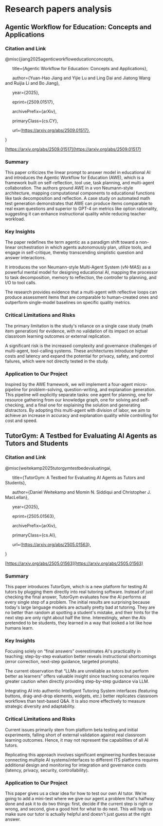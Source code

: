 # Research papers analysis 

## Agentic Workflow for Education: Concepts and Applications

### Citation and Link

@misc{jiang2025agenticworkfloweducationconcepts,

      title={Agentic Workflow for Education: Concepts and Applications}, 

      author={Yuan-Hao Jiang and Yijie Lu and Ling Dai and Jiatong Wang and Ruijia Li and Bo Jiang},

      year={2025},

      eprint={2509.01517},

      archivePrefix={arXiv},

      primaryClass={cs.CY},

      url={https://arxiv.org/abs/2509.01517},

}

[https://arxiv.org/abs/2509.01517](https://arxiv.org/abs/2509.01517)

### Summary

This paper criticizes the linear prompt to answer model in educational AI and introduces the Agentic Workflow for Education (AWE), which is a framework built on self-reflection, tool use, task planning, and multi-agent collaboration. The authors ground AWE in a von Neumann-style architecture, mapping computational components to educational functions like task decomposition and reflection. A case study on automated math test generation demonstrates that AWE can produce items comparable to real exam questions and superior to GPT-4 on metrics like option rationality, suggesting it can enhance instructional quality while reducing teacher workload.

### Key Insights

The paper redefines the term agentic as a paradigm shift toward a non-linear orchestration in which agents autonomously plan, utilize tools, and engage in self-critique, thereby transcending simplistic question and answer interactions.

It introduces the von Neumann-style Multi-Agent System (vN-MAS) as a powerful mental model for designing educational AI, mapping the processor to task decomposition, memory to reflection, the controller to planning, and I/O to tool calls.

The research provides evidence that a multi-agent with reflective loops can produce assessment items that are comparable to human-created ones and outperform single-model baselines on specific quality metrics.

### Critical Limitations and Risks

The primary limitation is the study's reliance on a single case study (math item generation) for evidence, with no validation of its impact on actual classroom learning outcomes or external replication.

A significant risk is the increased complexity and governance challenges of multi-agent, tool-calling systems. These architectures introduce higher costs and latency and expand the potential for privacy, safety, and control failures, which were not directly tested in the study.

### Application to Our Project

Inspired by the AWE framework, we will implement a four-agent micro-pipeline for problem-solving, question-writing, and explanation generation. This pipeline will explicitly separate tasks: one agent for planning, one for resource gathering from our knowledge graph, one for solving and self-checking, and a final one for explaining the solution and generating distractors. By adopting this multi-agent with division of labor, we aim to achieve an increase in accuracy and explanation quality while controlling for cost and speed.

  


  

## TutorGym: A Testbed for Evaluating AI Agents as Tutors and Students

### Citation and Link

@misc{weitekamp2025tutorgymtestbedevaluatingai,

      title={TutorGym: A Testbed for Evaluating AI Agents as Tutors and Students},

      author={Daniel Weitekamp and Momin N. Siddiqui and Christopher J. MacLellan},

      year={2025},

      eprint={2505.01563},

      archivePrefix={arXiv},

      primaryClass={cs.AI},

      url={https://arxiv.org/abs/2505.01563},

}

[https://arxiv.org/abs/2505.01563](https://arxiv.org/abs/2505.01563)

### Summary

This paper introduces TutorGym, which is a new platform for testing AI tutors by plugging them directly into real tutoring software. Instead of just checking the final answer, TutorGym evaluates how the AI performs at every single step of a problem. The initial results are surprising because today's large language models are actually pretty bad at tutoring. They are no better than random at spotting a student's mistake, and their hints for the next step are only right about half the time. Interestingly, when the AIs pretended to be students, they learned in a way that looked a lot like how humans learn.

### Key Insights

Focusing solely on “final answers” overestimates AI's practicality in teaching; step-by-step evaluation better reveals instructional shortcomings (error correction, next-step guidance, targeted prompts).

The current observation that “LLMs are unreliable as tutors but perform better as learners” offers valuable insight since teaching scenarios require greater caution when directly providing step-by-step guidance via LLM.

Integrating AI into authentic Intelligent Tutoring System interfaces (featuring buttons, drag-and-drop elements, widgets, etc.) better replicates classroom workflows than text-based Q&A. It is also more effectively to measure strategic diversity and adaptability.

### Critical Limitations and Risks

Current issues primarily stem from platform beta testing and initial experiments, falling short of external validation against real classroom learning outcomes. Hence, it may not represent the capabilities of all AI tutors.

Replicating this approach involves significant engineering hurdles because connecting multiple AI systems/interfaces to different ITS platforms requires additional design and monitoring for integration and governance costs (latency, privacy, security, controllability).

### Application to Our Project

This paper gives us a clear idea for how to test our own AI tutor. We're going to add a mini-test where we give our agent a problem that's halfway done and ask it to do two things: first, decide if the current step is right or wrong, and second, give a good hint for what to do next. This will help us make sure our tutor is actually helpful and doesn't just guess at the right answer.
